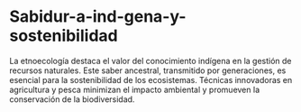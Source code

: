 # Sabidur-a-ind-gena-y-sostenibilidad
La etnoecología destaca el valor del conocimiento indígena en la gestión de recursos naturales. Este saber ancestral, transmitido por generaciones, es esencial para la sostenibilidad de los ecosistemas. Técnicas innovadoras en agricultura y pesca minimizan el impacto ambiental y promueven la conservación de la biodiversidad. 
